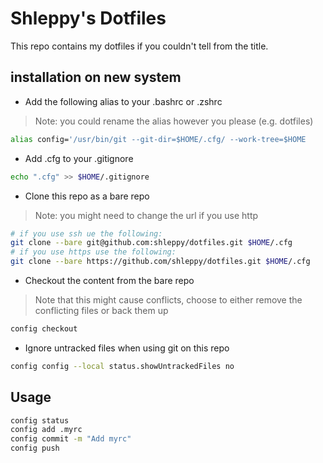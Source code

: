 # Shleppy's Dotfiles
This repo contains my dotfiles if you couldn't tell from the title.

## installation on new system

* Add the following alias to your .bashrc or .zshrc
> Note: you could rename the alias however you please (e.g. dotfiles)
```bash
alias config='/usr/bin/git --git-dir=$HOME/.cfg/ --work-tree=$HOME
```

* Add .cfg to your .gitignore 
```bash
echo ".cfg" >> $HOME/.gitignore
```

* Clone this repo as a bare repo
> Note: you might need to change the url if you use http

```bash
# if you use ssh ue the following:
git clone --bare git@github.com:shleppy/dotfiles.git $HOME/.cfg
# if you use https use the following:
git clone --bare https://github.com/shleppy/dotfiles.git $HOME/.cfg
```

* Checkout the content from the bare repo
> Note that this might cause conflicts, choose to either remove the conflicting files or back them up
```bash
config checkout
```

* Ignore untracked files when using git on this repo
```bash
config config --local status.showUntrackedFiles no
```

## Usage 
```bash
config status
config add .myrc
config commit -m "Add myrc"
config push
```


